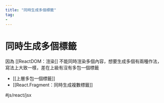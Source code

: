 ```yaml
---
title: "同時生成多個標籤"
tag: 
- 
---
```

# 同時生成多個標籤
因為 [[ReactDOM：渲染]] 不能同時渲染多個內容，想要生成多個有兩種作法，寫法上大致一樣，差在上級有沒有多包一個標籤
- [[上層多包一個標籤]]
- [[React.Fragment：同時生成複數標籤]]


#js/react/jsx